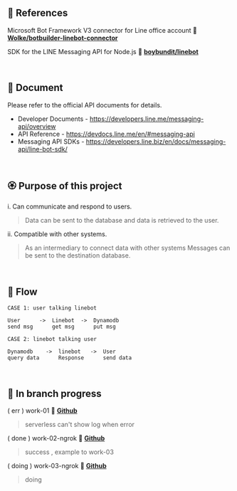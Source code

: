 ## 💞 References 
Microsoft Bot Framework V3 connector for Line office account 🧭 [**Wolke/botbuilder-linebot-connector**](https://github.com/Wolke/botbuilder-linebot-connector)

SDK for the LINE Messaging API for Node.js 🧭 [**boybundit/linebot**](https://github.com/boybundit/linebot)



</br>

## 📑 Document

Please refer to the official API documents for details.
- Developer Documents - https://developers.line.me/messaging-api/overview
- API Reference - https://devdocs.line.me/en/#messaging-api
- Messaging API SDKs - https://developers.line.biz/en/docs/messaging-api/line-bot-sdk/



</br>

## 🏵 Purpose of this project

i. Can communicate and respond to users.
> Data can be sent to the database and data is retrieved to the user.

ii. Compatible with other systems.
> As an intermediary to connect data with other systems Messages can be sent to the destination database.



</br>

## 💭 Flow
```
CASE 1: user talking linebot

User      ->  Linebot  ->  Dynamodb
send msg      get msg      put msg  

CASE 2: linebot talking user

Dynamodb    ->  linebot   ->  User
query data      Response      send data
```

</br>

## 🔬 In branch progress

( err ) work-01   🧭 [**Github**](https://github.com/Wolke/botbuilder-linebot-connector)
> serverless can't show log when error

( done ) work-02-ngrok    🧭 [**Github**](https://github.com/Wolke/botbuilder-linebot-connector)
> success , example to work-03

( doing ) work-03-ngrok   🧭 [**Github**](https://github.com/Wolke/botbuilder-linebot-connector)
> doing

